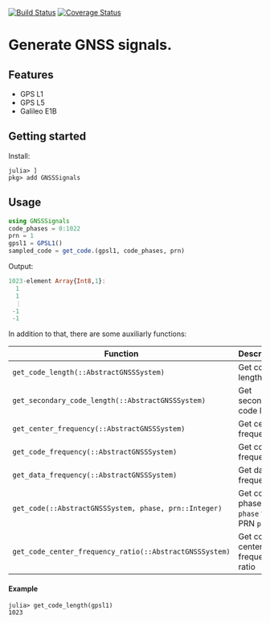 [![Build Status](https://travis-ci.org/JuliaGNSS/GNSSSignals.jl.svg?branch=master)](https://travis-ci.org/JuliaGNSS/GNSSSignals.jl)
[![Coverage Status](https://coveralls.io/repos/github/JuliaGNSS/GNSSSignals.jl/badge.svg?branch=master)](https://coveralls.io/github/JuliaGNSS/GNSSSignals.jl?branch=master)

# Generate GNSS signals.

## Features

* GPS L1
* GPS L5
* Galileo E1B

## Getting started

Install:
```julia-repl
julia> ]
pkg> add GNSSSignals
```

## Usage

```julia
using GNSSSignals
code_phases = 0:1022
prn = 1
gpsl1 = GPSL1()
sampled_code = get_code.(gpsl1, code_phases, prn)
```
Output:
```julia
1023-element Array{Int8,1}:
  1
  1
  ⋮
 -1
 -1
```
In addition to that, there are some auxiliarly functions:

| Function                                                | Description                                                                        |
|---------------------------------------------------------|------------------------------------------------------------------------------------|
| `get_code_length(::AbstractGNSSSystem)`           | Get code length                                                                    |
| `get_secondary_code_length(::AbstractGNSSSystem)`  | Get secondary code length |
| `get_center_frequency(::AbstractGNSSSystem)`      | Get center frequency                                                               |
| `get_code_frequency(::AbstractGNSSSystem)`        | Get code frequency                                                                 |
| `get_data_frequency(::AbstractGNSSSystem)`        | Get data frequency                                                                 |
| `get_code(::AbstractGNSSSystem, phase, prn::Integer)` | Get code at phase `phase` from PRN `prn`                                           |
| `get_code_center_frequency_ratio(::AbstractGNSSSystem)` | Get code to center frequency ratio                                           |

#### Example

```julia-repl
julia> get_code_length(gpsl1)
1023
```

